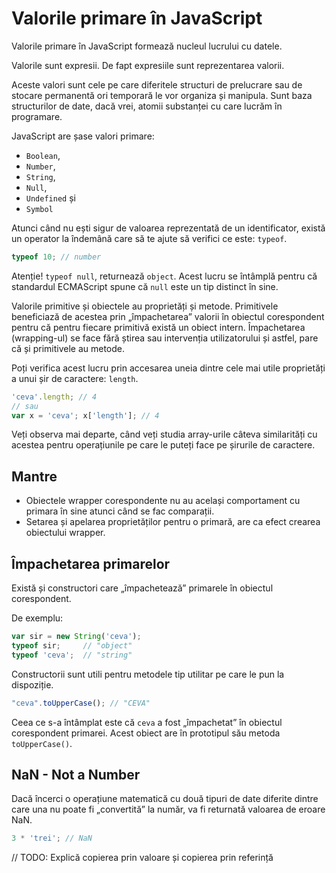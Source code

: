 # Valorile primare în JavaScript

Valorile primare în JavaScript formează nucleul lucrului cu datele.

Valorile sunt expresii. De fapt expresiile sunt reprezentarea valorii.

Aceste valori sunt cele pe care diferitele structuri de prelucrare sau de stocare permanentă ori temporară le vor organiza și manipula. Sunt baza structurilor de date, dacă vrei, atomii substanței cu care lucrăm în programare.

JavaScript are șase valori primare:

- `Boolean`,
- `Number`,
- `String`,
- `Null`,
- `Undefined` și
- `Symbol`

Atunci când nu ești sigur de valoarea reprezentată de un identificator, există un operator la îndemână care să te ajute să verifici ce este: `typeof`.

```javascript
typeof 10; // number
```

Atenție! `typeof null`, returnează `object`. Acest lucru se întâmplă pentru că standardul ECMAScript spune că `null` este un tip distinct în sine.

Valorile primitive și obiectele au proprietăți și metode. Primitivele beneficiază de acestea prin „împachetarea” valorii în obiectul corespondent pentru că pentru fiecare primitivă există un obiect intern. Împachetarea (wrapping-ul) se face fără știrea sau intervenția utilizatorului și astfel, pare că și primitivele au metode.

Poți verifica acest lucru prin accesarea uneia dintre cele mai utile proprietăți a unui șir de caractere: `length`.

```javascript
'ceva'.length; // 4
// sau
var x = 'ceva'; x['length']; // 4
```

Veți observa mai departe, când veți studia array-urile câteva similarități cu acestea pentru operațiunile pe care le puteți face pe șirurile de caractere.

## Mantre

- Obiectele wrapper corespondente nu au același comportament cu primara în sine atunci când se fac comparații.
- Setarea și apelarea proprietăților pentru o primară, are ca efect crearea obiectului wrapper.

## Împachetarea primarelor

Există și constructori care „împachetează” primarele în obiectul corespondent.

De exemplu:

```javascript
var sir = new String('ceva');
typeof sir;     // "object"
typeof 'ceva';  // "string"
```

Constructorii sunt utili pentru metodele tip utilitar pe care le pun la dispoziție.

```javascript
"ceva".toUpperCase(); // "CEVA"
```

Ceea ce s-a întâmplat este că `ceva` a fost „împachetat” în obiectul corespondent primarei. Acest obiect are în prototipul său metoda `toUpperCase()`.

## NaN - Not a Number

Dacă încerci o operațiune matematică cu două tipuri de date diferite dintre care una nu poate fi „convertită” la număr, va fi returnată valoarea de eroare NaN.

```javascript
3 * 'trei'; // NaN
```

// TODO: Explică copierea prin valoare și copierea prin referință

